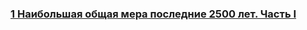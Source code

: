 ### [1 Наибольшая общая мера последние 2500 лет. Часть I](https://www.youtube.com/watch?v=Dx1MZh6KYCk)


